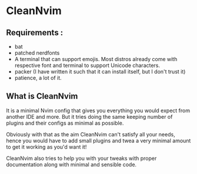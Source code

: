 # CleanNvim 

## Requirements : 
- bat
- patched nerdfonts 
- A terminal that can support emojis. Most distros already come with respective font and terminal to support Unicode characters.
- packer (I have written it such that it can install itself, but I don't trust it)
- patience, a lot of it. 

## What is CleanNvim 

It is a minimal Nvim config that gives you everything you would expect from another IDE and more. But it tries doing the same keeping number of plugins and their configs as minimal as possible. 

Obviously with that as the aim CleanNvim can't satisfy all your needs, hence you would have to add small plugins and twea a very minimal amount to get it working as you'd want it! 

CleanNvim also tries to help you with your tweaks with proper documentation along with minimal and sensible code.
